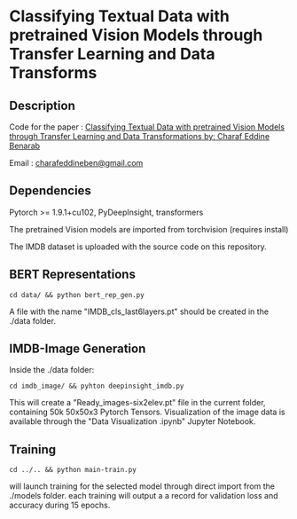 # Classifying Textual Data with pretrained Vision Models through Transfer Learning and Data Transforms

## Description

Code for the paper : [Classifying Textual Data with pretrained Vision Models through Transfer Learning and Data Transformations by: Charaf Eddine Benarab](https://arxiv.org/abs/2106.12479)

Email : charafeddineben@gmail.com

## Dependencies

Pytorch >= 1.9.1+cu102, PyDeepInsight, transformers

The pretrained Vision models are imported from torchvision (requires install)

The IMDB dataset is uploaded with the source code on this repository. 

## BERT Representations

```
cd data/ && python bert_rep_gen.py
```

A file with the name "IMDB_cls_last6layers.pt" should be created in the ./data folder.

## IMDB-Image Generation 

Inside the ./data folder:

```
cd imdb_image/ && pyhton deepinsight_imdb.py 
```

This will create a "Ready_images-six2elev.pt" file in the current folder, containing 50k 50x50x3 Pytorch Tensors.
Visualization of the image data is available through the "Data Visualization .ipynb" Jupyter Notebook.

## Training 

```
cd ../.. && python main-train.py
```

will launch training for the selected model through direct import from the ./models folder. 
each training will output a a record for validation loss and accuracy during 15 epochs.


